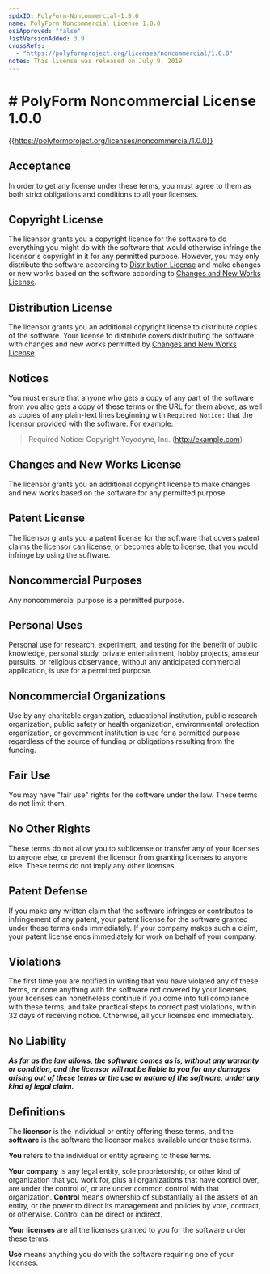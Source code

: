 ```yaml
---
spdxID: PolyForm-Noncommercial-1.0.0
name: PolyForm Noncommercial License 1.0.0
osiApproved: "false"
listVersionAdded: 3.9
crossRefs: 
  - "https://polyformproject.org/licenses/noncommercial/1.0.0"
notes: This license was released on July 9, 2019.
---
```


# # PolyForm Noncommercial License 1.0.0

{{https://polyformproject.org/licenses/noncommercial/1.0.0}}

## Acceptance

In order to get any license under these terms, you must agree to them as both strict obligations and conditions to all your licenses.

## Copyright License

The licensor grants you a copyright license for the software to do everything you might do with the software that would otherwise infringe the licensor's copyright in it for any permitted purpose. However, you may only distribute the software according to [Distribution License](#distribution-license) and make changes or new works based on the software according to [Changes and New Works License](#changes-and-new-works-license).

## Distribution License

The licensor grants you an additional copyright license to distribute copies of the software. Your license to distribute covers distributing the software with changes and new works permitted by [Changes and New Works License](#changes-and-new-works-license).

## Notices

You must ensure that anyone who gets a copy of any part of the software from you also gets a copy of these terms or the URL for them above, as well as copies of any plain-text lines beginning with `Required Notice:` that the licensor provided with the software. For example:

> Required Notice: Copyright Yoyodyne, Inc. (http://example.com)

## Changes and New Works License

The licensor grants you an additional copyright license to make changes and new works based on the software for any permitted purpose.

## Patent License

The licensor grants you a patent license for the software that covers patent claims the licensor can license, or becomes able to license, that you would infringe by using the software.

## Noncommercial Purposes

Any noncommercial purpose is a permitted purpose.

## Personal Uses

Personal use for research, experiment, and testing for the benefit of public knowledge, personal study, private entertainment, hobby projects, amateur pursuits, or religious observance, without any anticipated commercial application, is use for a permitted purpose.

## Noncommercial Organizations

Use by any charitable organization, educational institution, public research organization, public safety or health organization, environmental protection organization, or government institution is use for a permitted purpose regardless of the source of funding or obligations resulting from the funding.

## Fair Use

You may have "fair use" rights for the software under the law. These terms do not limit them.

## No Other Rights

These terms do not allow you to sublicense or transfer any of your licenses to anyone else, or prevent the licensor from granting licenses to anyone else. These terms do not imply any other licenses.

## Patent Defense

If you make any written claim that the software infringes or contributes to infringement of any patent, your patent license for the software granted under these terms ends immediately. If your company makes such a claim, your patent license ends immediately for work on behalf of your company.

## Violations

The first time you are notified in writing that you have violated any of these terms, or done anything with the software not covered by your licenses, your licenses can nonetheless continue if you come into full compliance with these terms, and take practical steps to correct past violations, within 32 days of receiving notice. Otherwise, all your licenses end immediately.

## No Liability

***As far as the law allows, the software comes as is, without any warranty or condition, and the licensor will not be liable to you for any damages arising out of these terms or the use or nature of the software, under any kind of legal claim.***

## Definitions

The **licensor** is the individual or entity offering these terms, and the **software** is the software the licensor makes available under these terms.

**You** refers to the individual or entity agreeing to these terms.

**Your company** is any legal entity, sole proprietorship, or other kind of organization that you work for, plus all organizations that have control over, are under the control of, or are under common control with that organization. **Control** means ownership of substantially all the assets of an entity, or the power to direct its management and policies by vote, contract, or otherwise. Control can be direct or indirect.

**Your licenses** are all the licenses granted to you for the software under these terms.

**Use** means anything you do with the software requiring one of your licenses.
